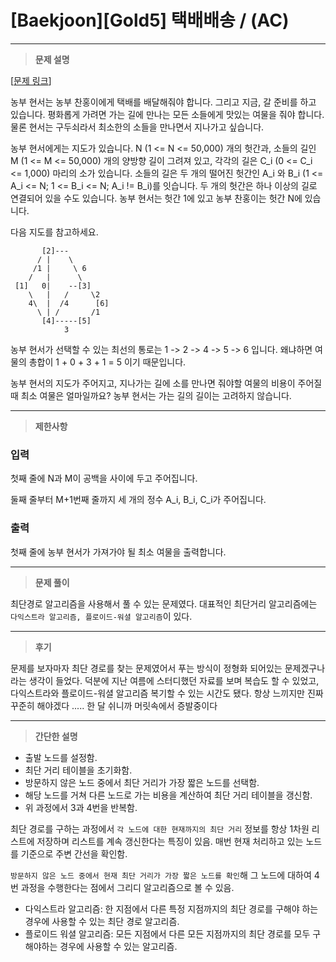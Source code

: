 # [Baekjoon][Gold5] 택배배송 / (AC)

---

> **문제 설명**
>

[[문제 링크](https://www.acmicpc.net/problem/5972)]

농부 현서는 농부 찬홍이에게 택배를 배달해줘야 합니다. 그리고 지금, 갈 준비를 하고 있습니다. 평화롭게 가려면 가는 길에 만나는 모든 소들에게 맛있는 여물을 줘야 합니다. 물론 현서는 구두쇠라서 최소한의 소들을 만나면서 지나가고 싶습니다.

농부 현서에게는 지도가 있습니다. N (1 <= N <= 50,000) 개의 헛간과, 소들의 길인 M (1 <= M <= 50,000) 개의 양방향 길이 그려져 있고, 각각의 길은 C_i (0 <= C_i <= 1,000) 마리의 소가 있습니다. 소들의 길은 두 개의 떨어진 헛간인 A_i 와 B_i (1 <= A_i <= N; 1 <= B_i <= N; A_i != B_i)를 잇습니다. 두 개의 헛간은 하나 이상의 길로 연결되어 있을 수도 있습니다. 농부 현서는 헛간 1에 있고 농부 찬홍이는 헛간 N에 있습니다.

다음 지도를 참고하세요.

           [2]---
          / |    \
         /1 |     \ 6
        /   |      \
     [1]   0|    --[3]
        \   |   /     \2
        4\  |  /4      [6]
          \ | /       /1
           [4]-----[5] 
                3  
농부 현서가 선택할 수 있는 최선의 통로는 1 -> 2 -> 4 -> 5 -> 6 입니다. 왜냐하면 여물의 총합이 1 + 0 + 3 + 1 = 5 이기 때문입니다.

농부 현서의 지도가 주어지고, 지나가는 길에 소를 만나면 줘야할 여물의 비용이 주어질 때 최소 여물은 얼마일까요? 농부 현서는 가는 길의 길이는 고려하지 않습니다.

---
> **제한사항**
>

### 입력<br>
첫째 줄에 N과 M이 공백을 사이에 두고 주어집니다.

둘째 줄부터 M+1번째 줄까지 세 개의 정수 A_i, B_i, C_i가 주어집니다.

### 출력<br>
첫째 줄에 농부 현서가 가져가야 될 최소 여물을 출력합니다.

---

> **문제 풀이**
>

최단경로 알고리즘을 사용해서 풀 수 있는 문제였다.
대표적인 최단거리 알고리즘에는 `다익스트라 알고리즘, 플로이드-워셜 알고리즘`이 있다.



---

> **후기**

문제를 보자마자 최단 경로를 찾는 문제였어서 푸는 방식이 정형화 되어있는 문제겠구나 라는 생각이 들었다.
덕분에 지난 여름에 스터디했던 자료를 보며 복습도 할 수 있었고, 다익스트라와 플로이드-워셜 알고리즘 복기할 수 있는 시간도 됐다.
항상 느끼지만 진짜 꾸준히 해야겠다 ..... 한 달 쉬니까 머릿속에서 증발중이다

--- 
> **간단한 설명**

- 출발 노드를 설정함.
- 최단 거리 테이블을 초기화함.
- 방문하지 않은 노드 중에서 최단 거리가 가장 짧은 노드를 선택함.
- 해당 노드를 거쳐 다른 노드로 가는 비용을 계산하여 최단 거리 테이블을 갱신함.
- 위 과정에서 3과 4번을 반복함.

최단 경로를 구하는 과정에서 `각 노드에 대한 현재까지의 최단 거리` 정보를 항상 1차원 리스트에 저장하며 리스트를 계속 갱신한다는 특징이 있음. 매번 현재 처리하고 있는 노드를 기준으로 주변 간선을 확인함.

`방문하지 않은 노드 중에서 현재 최단 거리가 가장 짧은 노드를 확인`해 그 노드에 대하여 4번 과정을 수행한다는 점에서 그리디 알고리즘으로 볼 수 있음.

- 다익스트라 알고리즘: 한 지점에서 다른 특정 지점까지의 최단 경로를 구해야 하는 경우에 사용할 수 있는 최단 경로 알고리즘.
- 플로이드 워셜 알고리즘: 모든 지점에서 다른 모든 지점까지의 최단 경로를 모두 구해야하는 경우에 사용할 수 있는 알고리즘.